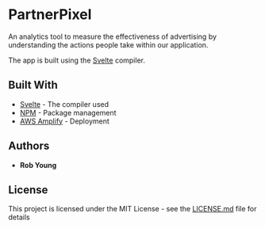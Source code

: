 # PartnerPixel

An analytics tool to measure the effectiveness of advertising by understanding the actions people take within our application.

The app is built using the [Svelte](https://svelte.dev/) compiler.

## Built With

* [Svelte](https://svelte.dev/) - The compiler used
* [NPM](https://www.npmjs.com/) - Package management
* [AWS Amplify](https://aws.amazon.com/amplify/) - Deployment

## Authors

* **Rob Young**

## License

This project is licensed under the MIT License - see the [LICENSE.md](LICENSE.md) file for details
